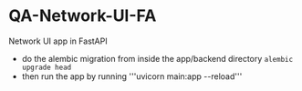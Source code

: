 # QA-Network-UI-FA
 Network UI app in FastAPI
* do the alembic migration from inside the app/backend directory
```alembic upgrade head```
* then run the app by running '''uvicorn main:app --reload''' 